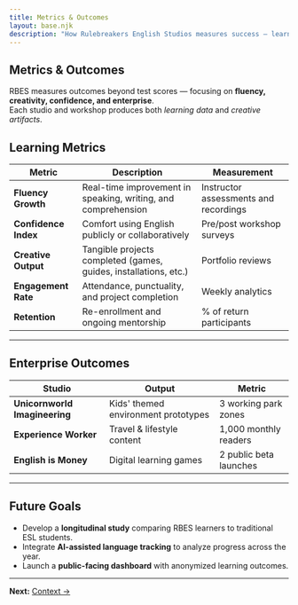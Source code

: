 ```yaml
---
title: Metrics & Outcomes
layout: base.njk
description: "How Rulebreakers English Studios measures success — learning impact, engagement, and creative output."
---
```


## Metrics & Outcomes

RBES measures outcomes beyond test scores — focusing on **fluency, creativity, confidence, and enterprise**.  
Each studio and workshop produces both *learning data* and *creative artifacts*.

## Learning Metrics

| Metric | Description | Measurement |
|--------|--------------|--------------|
| **Fluency Growth** | Real-time improvement in speaking, writing, and comprehension | Instructor assessments and recordings |
| **Confidence Index** | Comfort using English publicly or collaboratively | Pre/post workshop surveys |
| **Creative Output** | Tangible projects completed (games, guides, installations, etc.) | Portfolio reviews |
| **Engagement Rate** | Attendance, punctuality, and project completion | Weekly analytics |
| **Retention** | Re-enrollment and ongoing mentorship | % of return participants |

---

## Enterprise Outcomes

| Studio | Output | Metric |
|--------|---------|---------|
| **Unicornworld Imagineering** | Kids' themed environment prototypes | 3 working park zones |
| **Experience Worker** | Travel & lifestyle content | 1,000 monthly readers |
| **English is Money** | Digital learning games | 2 public beta launches |

---

## Future Goals

- Develop a **longitudinal study** comparing RBES learners to traditional ESL students.  
- Integrate **AI-assisted language tracking** to analyze progress across the year.  
- Launch a **public-facing dashboard** with anonymized learning outcomes.

---

**Next:** [Context →](/context/)
